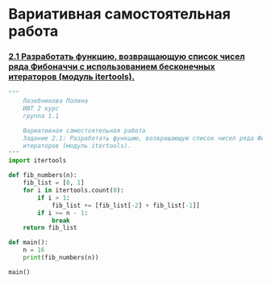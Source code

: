 # Вариативная самостоятельная работа

### [2.1 Разработать функцию, возвращающую список чисел ряда Фибоначчи с использованием бесконечных итераторов (модуль itertools).](https://replit.com/@PolinaLazebniko/sem5-Tema2-VSR-21#main.py)
```python
"""
    Лазебникова Полина 
    ИВТ 2 курс
    группа 1.1

    Вариативная самостоятельная работа 
    Задание 2.1: Разработать функцию, возвращающую список чисел ряда Фибоначчи с использованием бесконечных 
    итераторов (модуль itertools).
"""
import itertools

def fib_numbers(n):
    fib_list = [0, 1]
    for i in itertools.count(0):
        if i > 1:
            fib_list += [fib_list[-2] + fib_list[-1]]
        if i >= n - 1:
            break
    return fib_list

def main():
    n = 16
    print(fib_numbers(n))

main()
```
